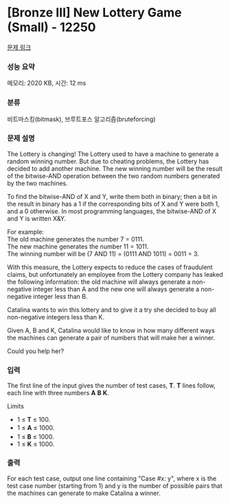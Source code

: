 # [Bronze III] New Lottery Game (Small) - 12250 

[문제 링크](https://www.acmicpc.net/problem/12250) 

### 성능 요약

메모리: 2020 KB, 시간: 12 ms

### 분류

비트마스킹(bitmask), 브루트포스 알고리즘(bruteforcing)

### 문제 설명

<p>The Lottery is changing! The Lottery used to have a machine to generate a random winning number. But due to cheating problems, the Lottery has decided to add another machine. The new winning number will be the result of the bitwise-AND operation between the two random numbers generated by the two machines.</p>

<p>To find the bitwise-AND of X and Y, write them both in binary; then a bit in the result in binary has a 1 if the corresponding bits of X and Y were both 1, and a 0 otherwise. In most programming languages, the bitwise-AND of X and Y is written X&Y.</p>

<p>For example:<br>
   The old machine generates the number 7 = 0111.<br>
   The new machine generates the number 11 = 1011.<br>
   The winning number will be (7 AND 11) = (0111 AND 1011) = 0011 = 3.</p>

<p>With this measure, the Lottery expects to reduce the cases of fraudulent claims, but unfortunately an employee from the Lottery company has leaked the following information: the old machine will always generate a non-negative integer less than A and the new one will always generate a non-negative integer less than B. </p>

<p>Catalina wants to win this lottery and to give it a try she decided to buy all non-negative integers less than K. </p>

<p>Given A, B and K, Catalina would like to know in how many different ways the machines can generate a pair of numbers that will make her a winner. </p>

<p>Could you help her?</p>

### 입력 

 <p>The first line of the input gives the number of test cases, <strong>T</strong>. <strong>T</strong> lines follow, each line with three numbers <strong>A</strong> <strong>B</strong> <strong>K</strong>.</p>

<p>Limits</p>

<ul>
	<li>1 ≤ <strong>T</strong> ≤ 100.</li>
	<li><span style="line-height:1.6em">1 ≤ </span><strong style="line-height:1.6em">A</strong><span style="line-height:1.6em"> ≤ 1000.</span></li>
	<li>1 ≤ <strong>B</strong> ≤ 1000.</li>
	<li>1 ≤ <strong>K</strong> ≤ 1000.</li>
</ul>

### 출력 

 <p>For each test case, output one line containing "Case #x: y", where x is the test case number (starting from 1) and y is the number of possible pairs that the machines can generate to make Catalina a winner.</p>

